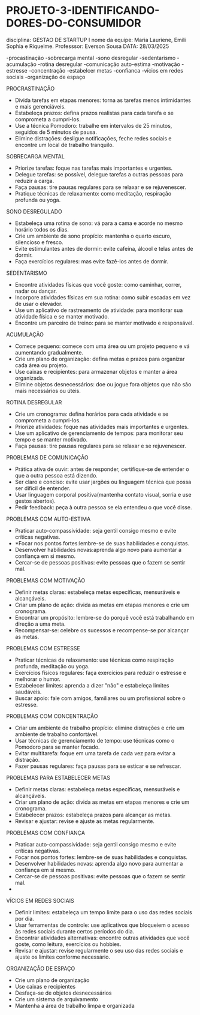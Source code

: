 # PROJETO-3-IDENTIFICANDO-DORES-DO-CONSUMIDOR
disciplina: GESTAO DE STARTUP I
nome da equipe: Maria Lauriene, Emili Sophia e Riquelme.
Professsor: Everson Sousa
DATA: 28/03/2025

-procastinação
-sobrecarga mental
-sono desregular
-sedentarismo
-acumulação
-rotina desregular
-comunicação
auto-estima
-motivação
-estresse
-concentração
-estabelcer metas
-confianca
-vícios em redes sociais
-organização de espaço

PROCRASTINAÇÃO
- Divida tarefas em etapas menores: torna as tarefas menos intimidantes e mais gerenciáveis.
- Estabeleça prazos: defina prazos realistas para cada tarefa e se comprometa a cumpri-los.
- Use a técnica Pomodoro: trabalhe em intervalos de 25 minutos, seguidos de 5 minutos de pausa.
- Elimine distrações: desligue notificações, feche redes sociais e encontre um local de trabalho tranquilo.

SOBRECARGA MENTAL
- Priorize tarefas: foque nas tarefas mais importantes e urgentes.
- Delegue tarefas: se possível, delegue tarefas a outras pessoas para reduzir a carga.
- Faça pausas: tire pausas regulares para se relaxar e se rejuvenescer.
- Pratique técnicas de relaxamento: como meditação, respiração profunda ou yoga.

SONO DESREGULADO
- Estabeleça uma rotina de sono: vá para a cama e acorde no mesmo horário todos os dias.
- Crie um ambiente de sono propício: mantenha o quarto escuro, silencioso e fresco.
- Evite estimulantes antes de dormir: evite cafeína, álcool e telas antes de dormir.
- Faça exercícios regulares: mas evite fazê-los antes de dormir.

SEDENTARISMO
- Encontre atividades físicas que você goste: como caminhar, correr, nadar ou dançar.
- Incorpore atividades físicas em sua rotina: como subir escadas em vez de usar o elevador.
- Use um aplicativo de rastreamento de atividade: para monitorar sua atividade física e se manter motivado.
- Encontre um parceiro de treino: para se manter motivado e responsável.

ACUMULAÇÃO
- Comece pequeno: comece com uma área ou um projeto pequeno e vá aumentando gradualmente.
- Crie um plano de organização: defina metas e prazos para organizar cada área ou projeto.
- Use caixas e recipientes: para armazenar objetos e manter a área organizada.
- Elimine objetos desnecessários: doe ou jogue fora objetos que não são mais necessários ou úteis.

ROTINA DESREGULAR
- Crie um cronograma: defina horários para cada atividade e se comprometa a cumpri-los.
- Priorize atividades: foque nas atividades mais importantes e urgentes.
- Use um aplicativo de gerenciamento de tempos: para monitorar seu tempo e se manter motivado.
- Faça pausas: tire pausas regulares para se relaxar e se rejuvenescer.

PROBLEMAS DE COMUNICAÇÃO
- Prática ativa de ouvir: antes de responder, certifique-se de entender o que a outra pessoa está dizendo.
- Ser claro e conciso: evite usar jargões ou linguagem técnica que possa ser difícil de entender.
- Usar linguagem corporal positiva(mantenha contato visual, sorria e use gestos abertos).
- Pedir feedback: peça à outra pessoa se ela entendeu o que você disse.

PROBLEMAS COM AUTO-ESTIMA
- Praticar auto-compassividade: seja gentil consigo mesmo e evite críticas negativas.
- *Focar nos pontos fortes:lembre-se de suas habilidades e conquistas.
- Desenvolver habilidades novas:aprenda algo novo para aumentar a confiança em si mesmo.
- Cercar-se de pessoas positivas: evite pessoas que o fazem se sentir mal.

 PROBLEMAS COM MOTIVAÇÃO
- Definir metas claras: estabeleça metas específicas, mensuráveis e alcançáveis.
- Criar um plano de ação: divida as metas em etapas menores e crie um cronograma.
- Encontrar um propósito: lembre-se do porquê você está trabalhando em direção a uma meta.
- Recompensar-se: celebre os sucessos e recompense-se por alcançar as metas.

PROBLEMAS COM ESTRESSE
- Praticar técnicas de relaxamento: use técnicas como respiração profunda, meditação ou yoga.
- Exercícios físicos regulares: faça exercícios para reduzir o estresse e melhorar o humor.
- Estabelecer limites: aprenda a dizer "não" e estabeleça limites saudáveis.
- Buscar apoio: fale com amigos, familiares ou um profissional sobre o estresse.

PROBLEMAS COM CONCENTRAÇÃO
- Criar um ambiente de trabalho propício: elimine distrações e crie um ambiente de trabalho confortável.
- Usar técnicas de gerenciamento de tempo: use técnicas como o Pomodoro para se manter focado.
- Evitar multitarefa: foque em uma tarefa de cada vez para evitar a distração.
- Fazer pausas regulares: faça pausas para se esticar e se refrescar.

PROBLEMAS PARA ESTABELECER METAS
- Definir metas claras: estabeleça metas específicas, mensuráveis e alcançáveis.
- Criar um plano de ação: divida as metas em etapas menores e crie um cronograma.
- Estabelecer prazos: estabeleça prazos para alcançar as metas.
- Revisar e ajustar: revise e ajuste as metas regularmente.

PROBLEMAS COM CONFIANÇA 
- Praticar auto-compassividade: seja gentil consigo mesmo e evite críticas negativas.
- Focar nos pontos fortes: lembre-se de suas habilidades e conquistas.
- Desenvolver habilidades novas: aprenda algo novo para aumentar a confiança em si mesmo.
- Cercar-se de pessoas positivas: evite pessoas que o fazem se sentir mal.
- 

VÍCIOS EM REDES SOCIAIS
- Definir limites: estabeleça um tempo limite para o uso das redes sociais por dia.
- Usar ferramentas de controle: use aplicativos que bloqueiem o acesso às redes sociais durante certos períodos do dia.
- Encontrar atividades alternativas: encontre outras atividades que você goste, como leitura, exercícios ou hobbies.
- Revisar e ajustar: revise regularmente o seu uso das redes sociais e ajuste os limites conforme necessário.

ORGANIZAÇÃO DE ESPAÇO 
- Crie um plano de organização
- Use caixas e recipientes
- Desfaça-se de objetos desnecessários
- Crie um sistema de arquivamento
- Mantenha a área de trabalho limpa e organizada





